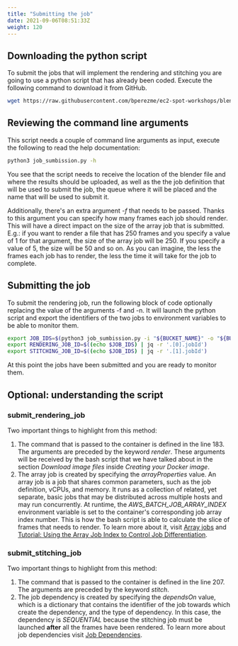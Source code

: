```yaml
---
title: "Submitting the job"
date: 2021-09-06T08:51:33Z
weight: 120
---
```


## Downloading the python script

To submit the jobs that will implement the rendering and stitching you are going to use a python script that has already been coded. Execute the following command to download it from GitHub.

```bash
wget https://raw.githubusercontent.com/bperezme/ec2-spot-workshops/blender_rendering_using_batch/content/blender-rendering-using-batch/batch/job_submission.py
```

## Reviewing the command line arguments

This script needs a couple of command line arguments as input, execute the following to read the help documentation:

```bash
python3 job_sumbission.py -h
```

You see that the script needs to receive the location of the blender file and where the results should be uploaded, as well as the the job definition that will be used to submit the job, the queue where it will be placed and the name that will be used to submit it.

Additionally, there's an extra argument *-f* that needs to be passed. Thanks to this argument you can specify how many frames each job should render. This will have a direct impact on the size of the array job that is submitted. E.g.: if you want to render a file that has 250 frames and you specify a value of 1 for that argument, the size of the array job will be 250. If you specify a value of 5, the size will be 50 and so on. As you can imagine, the less the frames each job has to render, the less the time it will take for the job to complete.

## Submitting the job

To submit the rendering job, run the following block of code optionally replacing the value of the arguments -f and -n. It will launch the python script and export the identifiers of the two jobs to environment variables to be able to monitor them.

```bash
export JOB_IDS=$(python3 job_sumbission.py -i "${BUCKET_NAME}" -o "${BUCKET_NAME}" -f <n_frames> -n RenderingJob -q "${RENDERING_QUEUE_NAME}" -d "${JOB_DEFINITION_NAME}")
export RENDERING_JOB_ID=$((echo $JOB_IDS) | jq -r '.[0].jobId')
export STITCHING_JOB_ID=$((echo $JOB_IDS) | jq -r '.[1].jobId')
```

At this point the jobs have been submitted and you are ready to monitor them.

## Optional: understanding the script

### submit_rendering_job

Two important things to highlight from this method:

1. The command that is passed to the container is defined in the line 183. The arguments are preceded by the keyword *render*. These arguments will be received by the bash script that we have talked about in the section *Download image files* inside *Creating your Docker image*.
2. The array job is created by specifying the *arrayProperties* value. An array job is a job that shares common parameters, such as the job definition, vCPUs, and memory. It runs as a collection of related, yet separate, basic jobs that may be distributed across multiple hosts and may run concurrently. At runtime, the *AWS_BATCH_JOB_ARRAY_INDEX* environment variable is set to the container's corresponding job array index number. This is how the bash script is able to calculate the slice of frames that needs to render.
To learn more about it, visit [Array jobs](https://docs.aws.amazon.com/batch/latest/userguide/array_jobs.html) and [Tutorial: Using the Array Job Index to Control Job Differentiation](https://docs.aws.amazon.com/batch/latest/userguide/array_index_example.html).

### submit_stitching_job

Two important things to highlight from this method:

1. The command that is passed to the container is defined in the line 207. The arguments are preceded by the keyword *stitch*.
2. The job dependency is created by specifying the *dependsOn* value, which is a dictionary that contains the identifier of the job towards which create the dependency, and the type of dependency. In this case, the dependency is *SEQUENTIAL* because the stitching job must be launched **after** all the frames have been rendered. To learn more about job dependencies visit [Job Dependencies](https://docs.aws.amazon.com/batch/latest/userguide/job_dependencies.html).

